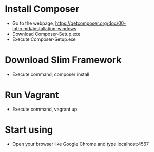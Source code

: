 # Install Composer
- Go to the webpage, https://getcomposer.org/doc/00-intro.md#installation-windows
- Download Composer-Setup.exe
- Execute Composer-Setup.exe

# Download Slim Framework
- Execute command, composer install

# Run Vagrant
- Execute command, vagrant up

# Start using
- Open your browser like Google Chrome and type localhost:4567
